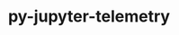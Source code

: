 ---
title: "py-jupyter-telemetry"
layout: cache
categories: [package, develop]
meta: {"compilers": ["gcc@=11.4.0", "gcc@=9.4.0", "oneapi@=2024.2.1"], "num_specs": 26, "num_specs_by_stack": {"e4s": 6, "e4s-neoverse-v2": 7, "e4s-neoverse_v1": 3, "e4s-oneapi": 7, "e4s-power": 1, "root": 26}, "oss": ["ubuntu20.04", "ubuntu22.04"], "platforms": ["linux"], "stacks": ["e4s", "e4s-neoverse-v2", "e4s-neoverse_v1", "e4s-oneapi", "e4s-power", "root"], "targets": ["neoverse_v1", "neoverse_v2", "ppc64le", "x86_64_v3"], "versions": ["0.1.0"]}
spec_details: [{"compiler": "oneapi@=2024.2.1", "hash": "2bhiwbnv7643rfpe5ijto2wajqcao2eg", "os": "ubuntu22.04", "platform": "linux", "size": "-", "stacks": ["e4s-oneapi", "root"], "target": "x86_64_v3", "variants": ["build_system=python_pip"], "versions": ["0.1.0"]}, {"compiler": "oneapi@=2024.2.1", "hash": "2el3uuustmgrv5xvbthruluglfjicgme", "os": "ubuntu22.04", "platform": "linux", "size": "-", "stacks": ["e4s-oneapi", "root"], "target": "x86_64_v3", "variants": ["build_system=python_pip"], "versions": ["0.1.0"]}, {"compiler": "gcc@=11.4.0", "hash": "4dwwb6pmozw73tcijdvmgutcedvwfsre", "os": "ubuntu22.04", "platform": "linux", "size": "-", "stacks": ["e4s", "root"], "target": "x86_64_v3", "variants": ["build_system=python_pip"], "versions": ["0.1.0"]}, {"compiler": "gcc@=11.4.0", "hash": "4ocb6yva4t7o74w3eabfq4cqjj26fceb", "os": "ubuntu22.04", "platform": "linux", "size": "-", "stacks": ["e4s-neoverse_v1", "root"], "target": "neoverse_v1", "variants": ["build_system=python_pip"], "versions": ["0.1.0"]}, {"compiler": "gcc@=11.4.0", "hash": "4ov77cd2m7hblcsfhldpvcw2kpeulfoh", "os": "ubuntu22.04", "platform": "linux", "size": "-", "stacks": ["e4s", "root"], "target": "x86_64_v3", "variants": ["build_system=python_pip"], "versions": ["0.1.0"]}, {"compiler": "gcc@=11.4.0", "hash": "7aysfapjczezx6ncmnb2y7frlwwddoro", "os": "ubuntu22.04", "platform": "linux", "size": "-", "stacks": ["root"], "target": "neoverse_v2", "variants": ["build_system=python_pip"], "versions": ["0.1.0"]}, {"compiler": "oneapi@=2024.2.1", "hash": "7iwnq2efmdnvlyordr47g2deumd3cx3t", "os": "ubuntu22.04", "platform": "linux", "size": "-", "stacks": ["e4s-oneapi", "root"], "target": "x86_64_v3", "variants": ["build_system=python_pip"], "versions": ["0.1.0"]}, {"compiler": "gcc@=11.4.0", "hash": "7ji3anallzzajxbphnqmxypqwqpruncg", "os": "ubuntu22.04", "platform": "linux", "size": "-", "stacks": ["e4s-neoverse-v2", "root"], "target": "neoverse_v2", "variants": ["build_system=python_pip"], "versions": ["0.1.0"]}, {"compiler": "gcc@=11.4.0", "hash": "adkmdhissonvrj7w3apejp2ugesojcsn", "os": "ubuntu22.04", "platform": "linux", "size": "-", "stacks": ["e4s", "root"], "target": "x86_64_v3", "variants": ["build_system=python_pip"], "versions": ["0.1.0"]}, {"compiler": "gcc@=11.4.0", "hash": "b3seijmdsfjvtkns5ppz7im2gwzfy6wm", "os": "ubuntu22.04", "platform": "linux", "size": "-", "stacks": ["e4s-neoverse_v1", "root"], "target": "neoverse_v1", "variants": ["build_system=python_pip"], "versions": ["0.1.0"]}, {"compiler": "gcc@=11.4.0", "hash": "bqa27grg2vqfxoh2sj5h6l4y4be3dmuu", "os": "ubuntu22.04", "platform": "linux", "size": "-", "stacks": ["e4s-neoverse-v2", "root"], "target": "neoverse_v2", "variants": ["build_system=python_pip"], "versions": ["0.1.0"]}, {"compiler": "gcc@=11.4.0", "hash": "e2l7aj6k2ewwwvtdyhu5rioeswjnd4ru", "os": "ubuntu22.04", "platform": "linux", "size": "-", "stacks": ["e4s-neoverse-v2", "root"], "target": "neoverse_v2", "variants": ["build_system=python_pip"], "versions": ["0.1.0"]}, {"compiler": "gcc@=11.4.0", "hash": "f63qatiqocypabenqjufuwmhhfkqsf2j", "os": "ubuntu22.04", "platform": "linux", "size": "-", "stacks": ["e4s-neoverse_v1", "root"], "target": "neoverse_v1", "variants": ["build_system=python_pip"], "versions": ["0.1.0"]}, {"compiler": "gcc@=11.4.0", "hash": "guyavhuk6pv4urlhqfb3vvrc2ocxrqxz", "os": "ubuntu22.04", "platform": "linux", "size": "-", "stacks": ["e4s", "root"], "target": "x86_64_v3", "variants": ["build_system=python_pip"], "versions": ["0.1.0"]}, {"compiler": "oneapi@=2024.2.1", "hash": "l5anqu6lswvpz3sq4mhxhvchnloftpgx", "os": "ubuntu22.04", "platform": "linux", "size": "-", "stacks": ["e4s-oneapi", "root"], "target": "x86_64_v3", "variants": ["build_system=python_pip"], "versions": ["0.1.0"]}, {"compiler": "gcc@=11.4.0", "hash": "mfycc5f62t5q6sso2qthld4mgts4v6an", "os": "ubuntu22.04", "platform": "linux", "size": "-", "stacks": ["e4s-neoverse-v2", "root"], "target": "neoverse_v2", "variants": ["build_system=python_pip"], "versions": ["0.1.0"]}, {"compiler": "gcc@=9.4.0", "hash": "nxttnzjeywu3hgq73rilsuqvt2hw37ny", "os": "ubuntu20.04", "platform": "linux", "size": "-", "stacks": ["e4s-power", "root"], "target": "ppc64le", "variants": ["build_system=python_pip"], "versions": ["0.1.0"]}, {"compiler": "oneapi@=2024.2.1", "hash": "otybe7r2a7ptive2a443wr6tfalhutn7", "os": "ubuntu22.04", "platform": "linux", "size": "-", "stacks": ["e4s-oneapi", "root"], "target": "x86_64_v3", "variants": ["build_system=python_pip"], "versions": ["0.1.0"]}, {"compiler": "oneapi@=2024.2.1", "hash": "pxaqe65yhm4fngza57qzodq2en4cfrat", "os": "ubuntu22.04", "platform": "linux", "size": "-", "stacks": ["e4s-oneapi", "root"], "target": "x86_64_v3", "variants": ["build_system=python_pip"], "versions": ["0.1.0"]}, {"compiler": "gcc@=11.4.0", "hash": "rxyyvbxzxpwetpyqlscrktedilbpzqvp", "os": "ubuntu22.04", "platform": "linux", "size": "-", "stacks": ["e4s", "root"], "target": "x86_64_v3", "variants": ["build_system=python_pip"], "versions": ["0.1.0"]}, {"compiler": "gcc@=11.4.0", "hash": "sqqhobindgudqpcfj2qjewapvdy7oum4", "os": "ubuntu22.04", "platform": "linux", "size": "-", "stacks": ["e4s-neoverse-v2", "root"], "target": "neoverse_v2", "variants": ["build_system=python_pip"], "versions": ["0.1.0"]}, {"compiler": "gcc@=11.4.0", "hash": "tqfjz7raif3y5jl2oo6ywa2u6o4bp32p", "os": "ubuntu22.04", "platform": "linux", "size": "-", "stacks": ["root"], "target": "x86_64_v3", "variants": ["build_system=python_pip"], "versions": ["0.1.0"]}, {"compiler": "gcc@=11.4.0", "hash": "uoeuyu3oqh5risf45za5olog6jkhq35j", "os": "ubuntu22.04", "platform": "linux", "size": "-", "stacks": ["e4s-neoverse-v2", "root"], "target": "neoverse_v2", "variants": ["build_system=python_pip"], "versions": ["0.1.0"]}, {"compiler": "oneapi@=2024.2.1", "hash": "vowv65gqr7p6ggxhcuphqi4sb74w7uqx", "os": "ubuntu22.04", "platform": "linux", "size": "-", "stacks": ["e4s-oneapi", "root"], "target": "x86_64_v3", "variants": ["build_system=python_pip"], "versions": ["0.1.0"]}, {"compiler": "gcc@=11.4.0", "hash": "vunbom5gn5sjqv4g6h53lolv4e6m2bd7", "os": "ubuntu22.04", "platform": "linux", "size": "-", "stacks": ["e4s", "root"], "target": "x86_64_v3", "variants": ["build_system=python_pip"], "versions": ["0.1.0"]}, {"compiler": "gcc@=11.4.0", "hash": "xbsdiqfxyj77plairwel3vtywinmvbkl", "os": "ubuntu22.04", "platform": "linux", "size": "-", "stacks": ["e4s-neoverse-v2", "root"], "target": "neoverse_v2", "variants": ["build_system=python_pip"], "versions": ["0.1.0"]}]
---